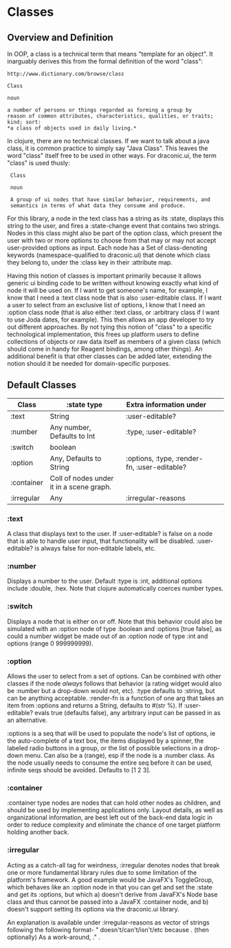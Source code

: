 # Classes

## Overview and Definition
In OOP, a class is a technical term that means "template for an object". It inarguably derives this from the formal definition of the word "class":

    http://www.dictionary.com/browse/class

    Class

    noun

    a number of persons or things regarded as forming a group by
    reason of common attributes, characteristics, qualities, or traits; kind; sort:
    *a class of objects used in daily living.*
    
In clojure, there are no technical classes. If we want to talk about a java class, it is common practice to simply say "Java Class". This leaves the word "class" itself free to be used in other ways. For draconic.ui, the term "class" is used thusly:

     Class
     
     noun
     
     A group of ui nodes that have similar behavior, requirements, and
     semantics in terms of what data they consume and produce.
     
For this library, a node in the text class has a string as its :state, displays this string to the user, and fires a :state-change event that contains two strings. Nodes in this class might also be part of the option class, which present the user with two or more options to choose from that may or may not accept user-provided options as input. Each node has a Set of class-denoting keywords (namespace-qualified to draconic.ui) that denote which class they belong to, under the :class key in their :attribute map.

Having this notion of classes is important primarily because it allows generic ui binding code to be written without knowing exactly what kind of node it will be used on. If I want to get someone's name, for example, I know that I need a :text class node that is also :user-editable class. If I want a user to select from an exclusive list of options, I know that I need an :option class node (that is also either :text class, or :arbitrary class if I want to use Joda dates, for example). This then allows an app developer to try out different approaches. By not tying this notion of "class" to a specific technological implementation, this frees up platform users to define collections of objects or raw data itself as members of a given class (which should come in handy for Reagent bindings, among other things). An additional benefit is that other classes can be added later, extending the notion should it be needed for domain-specific purposes.

## Default Classes

| Class      | :state type                 | Extra information under                      |   |   |
|------------|-----------------------------|----------------------------------------------|---|---|
| :text      | String                      | :user-editable?                      |   |   |
| :number    | Any number, Defaults to Int | :type, :user-editable?              |   |   |
| :switch    | boolean                     |                                              |   |   |
| :option    | Any, Defaults to String     | :options, :type, :render-fn, :user-editable? |   |   |
| :container | Coll of nodes under it in a scene graph.        |                                              |   |   | 
| :irregular | Any | :irregular-reasons
### :text
A class that displays text to the user. If :user-editable? is false on a node that is able to handle user input, that functionality will be disabled. :user-editable? is always false for non-editable labels, etc.

### :number
Displays a number to the user. Default :type is :int, additional options include :double, :hex. Note that clojure automatically coerces number types.

### :switch
Displays a node that is either on or off. Note that this behavior could also be simulated with an :option node of type :boolean and :options [true false], as could a number widget be made out of an :option node of type :int and options (range 0 999999999). 

### :option
Allows the user to select from a set of options. Can be combined with other classes if the node *always* follows that behavior (a rating widget would also be :number but a drop-down would not, etc). :type defaults to :string, but can be anything acceptable. :render-fn is a function of one arg that takes an item from :options and returns a String, defaults to #(str %). If :user-editable? evals true (defaults false), any arbitrary input can be passed in as an alternative.

:options is a seq that will be used to populate the node's list of options, ie the auto-complete of a text box, the items displayed by a spinner, the labeled radio buttons in a group, or the list of possible selections in a drop-down menu. Can also be a (range), esp if the node is a :number class. As the node usually needs to consume the entire seq before it can be used, infinite seqs should be avoided. Defaults to [1 2 3].

### :container
:container type nodes are nodes that can hold other nodes as children, and should be used by implementing applications only. Layout details, as well as organizational information, are best left out of the back-end data logic in order to reduce complexity and eliminate the chance of one target platform holding another back.

### :irregular
Acting as a catch-all tag for weirdness, :irregular denotes nodes that break one or more fundamental library rules due to some limitation of the platform's framework. A good example would be JavaFX's ToggleGroup, which behaves like an :option node in that you can get and set the :state and get its :options, but which a) doesn't derive from JavaFX's Node base class and thus cannot be passed into a JavaFX :container node, and b) doesn't support setting its options via the draconic.ui library. 

An explanation is available under :irregular-reasons as vector of strings following the following format- "<Type> doesn't/can't/isn't/etc <what its supposed to do> because <reason>. (then optionally) As a work-around, <workaround>." .